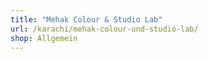 ```yaml
---
title: "Mehak Colour & Studio Lab"
url: /karachi/mehak-colour-und-studio-lab/
shop: Allgemein
---
```

